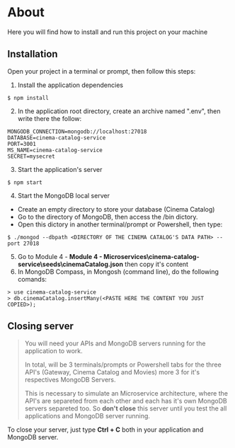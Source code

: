 # About
Here you will find how to install and run this project on your machine

## Installation
Open your project in a terminal or prompt, then follow this steps:

1. Install the application dependencies 
```
$ npm install
```
2. In the application root directory, create an archive named ".env", then write there the follow:
```
MONGODB_CONNECTION=mongodb://localhost:27018
DATABASE=cinema-catalog-service
PORT=3001
MS_NAME=cinema-catalog-service
SECRET=mysecret
```
3. Start the application's server
```    
$ npm start
```
4. Start the MongoDB local server
- Create an empty directory to store your database (Cinema Catalog)
- Go to the directory of MongoDB, then access the /bin dictory.
- Open this dictory in another terminal/prompt or Powershell, then type:
```    
$ ./mongod --dbpath <DIRECTORY OF THE CINEMA CATALOG'S DATA PATH> --port 27018
```
5. Go to Module 4 - **Module 4 - Microservices\cinema-catalog-service\seeds\cinemaCatalog.json** then copy it's content
6. In MongoDB Compass, in Mongosh (command line), do the following comands:
```    
> use cinema-catalog-service
> db.cinemaCatalog.insertMany(<PASTE HERE THE CONTENT YOU JUST COPIED>);
```

## Closing server
> You will need your APIs and MongoDB servers running for the application to work. 
> 
> In total, will be 3 terminals/prompts or Powershell tabs for the three API's (Gateway, Cinema Catalog and Movies) more 3 for it's respectives MongoDB Servers.
>
> This is necessary to simulate an Microservice architecture, where the API's are separeted from each other and each has it's own MongoDB servers separeted too.
> So **don't close** this server until you test the all applications and MongoDB server running.

To close your server, just type **Ctrl + C** both in your application and MongoDB server.
